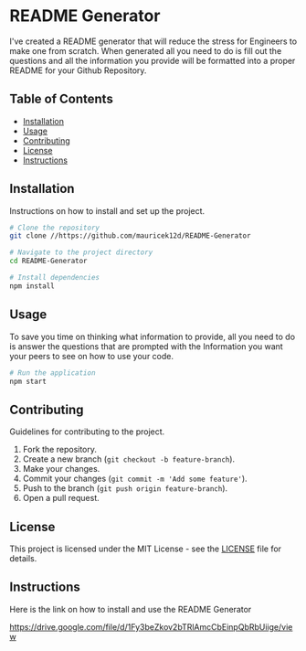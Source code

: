 # README Generator

I've created a README generator that will reduce the stress for Engineers to make one from scratch. When generated all you need to do is fill out the questions and all the information you provide will be formatted into a proper README for your Github Repository.  

## Table of Contents

- [Installation](#installation)
- [Usage](#usage)
- [Contributing](#contributing)
- [License](#license)
- [Instructions](#Instructions)

## Installation

Instructions on how to install and set up the project.

```bash
# Clone the repository
git clone //https://github.com/mauricek12d/README-Generator

# Navigate to the project directory
cd README-Generator

# Install dependencies
npm install
```

## Usage

To save you time on thinking what information to provide, all you need to do is answer the questions that are prompted with the Information you want your peers to see on how to use your code. 

```bash
# Run the application
npm start
```

## Contributing

Guidelines for contributing to the project.

1. Fork the repository.
2. Create a new branch (`git checkout -b feature-branch`).
3. Make your changes.
4. Commit your changes (`git commit -m 'Add some feature'`).
5. Push to the branch (`git push origin feature-branch`).
6. Open a pull request.

## License

This project is licensed under the MIT License - see the [LICENSE](LICENSE) file for details.

## Instructions

Here is the link on how to install and use the README Generator

https://drive.google.com/file/d/1Fy3beZkov2bTRlAmcCbEinpQbRbUiige/view
